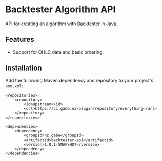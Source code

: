 # Backtester Algorithm API
API for creating an algorithm with Backtester in Java.

## Features
* Support for OHLC data and basic ordering.

## Installation
Add the following Maven dependency and repository to your project's `pom.xml`:
```
<repositories>
    <repository>
        <id>upstream</id>
        <url>https://ci.gabe.nz/plugin/repository/everything</url>
    </repository>
</repositories>

<dependencies>
    <dependency>
        <groupId>nz.gabe</groupId>
        <artifactId>backtester-api</artifactId>
        <version>1.0.1-SNAPSHOT</version>
    </dependency>
</dependencies>
```
